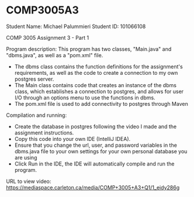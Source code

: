 # COMP3005A3

Student Name: Michael Palummieri
Student ID: 101066108

COMP 3005 Assignment 3 - Part 1

Program description: 
This program has two classes, "Main.java" and "dbms.java", as well as a "pom.xml" file. 
- The dbms class contains the function definitions for the assignment's requirements, as well as the code to create a connection to my own postgres server.
- The Main class contains code that creates an instance of the dbms class, which establishes a connection to postgres, and allows for user I/O through an options menu to use the functions in dbms.
- The pom.xml file is used to add connectivity to postgres through Maven

Compilation and running:

- Create the database in postgres following the video I made and the assignment instructions.
- Copy this code into your own IDE (IntelliJ IDEA).
- Ensure that you change the url, user, and password variables in the dbms.java file to your own settings for your own personal database you are using
- Click Run in the IDE, the IDE will automatically compile and run the program.

URL to view video: https://mediaspace.carleton.ca/media/COMP+3005+A3+Q1/1_eidy286g
